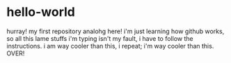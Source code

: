 # hello-world
hurray! my first repository
analohg here!
i'm just learning how github works, so all this lame stuffs i'm typing isn't my fault, i have to follow the instructions.
i am way cooler than this, i repeat; i'm way cooler than this. OVER!
